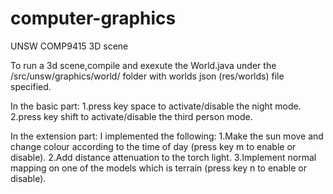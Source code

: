 # computer-graphics
UNSW COMP9415 3D scene

To run a 3d scene,compile and exexute the World.java under the /src/unsw/graphics/world/ folder with worlds json (res/worlds) file specified.



 In the basic part:
      1.press key space to activate/disable the night mode.
      2.press key shift to activate/disable the third person mode.
      

 
 
 In the extension part:
  I implemented the following:
       1.Make the sun move and change colour according to the time of day (press key m to enable or disable).
       2.Add distance attenuation to the torch light.
       3.Implement normal mapping on one of the models which is terrain (press key n to enable or disable).
